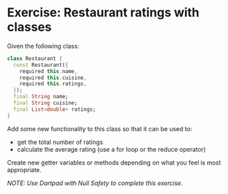 # Exercise: Restaurant ratings with classes

Given the following class:

```dart
class Restaurant {
  const Restaurant({
    required this.name,
    required this.cuisine,
    required this.ratings,
  });
  final String name;
  final String cuisine;
  final List<double> ratings;
}
```

Add some new functionality to this class so that it can be used to:

- get the total number of ratings
- calculate the average rating (use a for loop or the reduce operator)

Create new getter variables or methods depending on what you feel is most appropriate.

_NOTE: Use Dartpad with Null Safety to complete this exercise._
